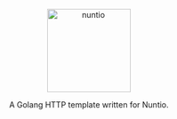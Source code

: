 <p align="center">
  <a href="https://www.nuntio.io">
    <img alt="nuntio" src="https://drive.google.com/uc?export=view&id=13SgxBmPcvHYAdc8mL5ShkvL528a6TDmx" width="150" />
  </a>
</p>
<p align="center">
A Golang HTTP template written for Nuntio.
</p>

